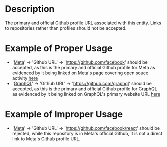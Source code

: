 # Description
The primary and official Github profile URL associated with this entity. Links to repositories rather than profiles should not be accepted.

# Example of Proper Usage
* '[Meta](https://golden.com/wiki/Meta-99MBY33)' -> 'Github URL' -> 'https://github.com/facebook' should be accepted, as this is the primary and official Github profile for Meta as evidenced by it being linked on Meta's page covering open souce activity [here](https://jmp.sh/7v4xM45+/Screen+Shot+2022-07-26+at+11.02.53+AM.png)
* '[GraphQL](https://golden.com/wiki/GraphQL-EN536M)' -> 'Github URL' -> 'https://github.com/graphql' should be accepted, as this is the primary and official Github profile for GraphQL as evidenced by it being linked on GraphQL's primary website URL [here](https://jmp.sh/RR4r8uS+/Screen+Shot+2022-07-26+at+11.08.50+AM.png)

# Example of Improper Usage
* '[Meta](https://golden.com/wiki/Meta-99MBY33)' -> 'Github URL' -> 'https://github.com/facebook/react' should be rejected, while this repository is in Meta's official Github, it is not a direct link to Meta's Github profile URL.